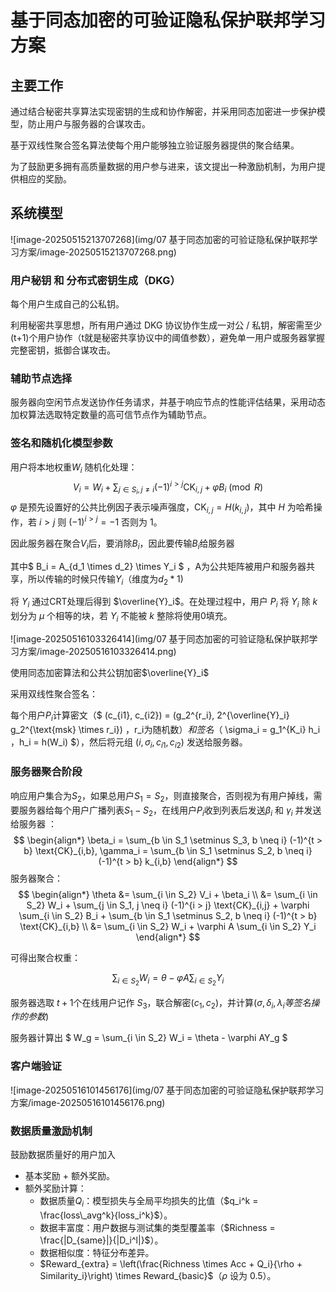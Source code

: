 # 基于同态加密的可验证隐私保护联邦学习方案

## 主要工作

通过结合秘密共享算法实现密钥的生成和协作解密，并采用同态加密进一步保护模型，防止用户与服务器的合谋攻击。

基于双线性聚合签名算法使每个用户能够独立验证服务器提供的聚合结果。

为了鼓励更多拥有高质量数据的用户参与进来，该文提出一种激励机制，为用户提供相应的奖励。



## 系统模型



![image-20250515213707268](img/07 基于同态加密的可验证隐私保护联邦学习方案/image-20250515213707268.png)



### 用户秘钥 和 分布式密钥生成（DKG）

每个用户生成自己的公私钥。

利用秘密共享思想，所有用户通过 DKG 协议协作生成一对公 / 私钥，解密需至少\(t+1\)个用户协作（t就是秘密共享协议中的阈值参数），避免单一用户或服务器掌握完整密钥，抵御合谋攻击。

### 辅助节点选择

服务器向空闲节点发送协作任务请求，并基于响应节点的性能评估结果，采用动态加权算法选取特定数量的高可信节点作为辅助节点。

### 签名和随机化模型参数

用户将本地权重$W_i$ 随机化处理：
$$
V_i = W_i + \sum_{j \in S_i, j \neq i} (-1)^{i > j} \text{CK}_{i,j} + \varphi B_i \pmod{R}
$$
$\varphi$ 是预先设置好的公共比例因子表示噪声强度，$\text{CK}_{i,j} = H(k_{i,j})$，其中 $H$ 为哈希操作，若 $i > j$ 则 $(-1)^{i > j} = -1$ 否则为 $1$。

因此服务器在聚合$V_i$后，要消除$B_i$，因此要传输$B_i$给服务器

其中$ B_i = A_{d_1 \times d_2} \times Y_i $ ，A为公共矩阵被用户和服务器共享，所以传输的时候只传输$Y_i$（维度为$d_2 * 1$)

将 $Y_i$ 通过CRT处理后得到 $\overline{Y}_i$。在处理过程中，用户 $P_i$ 将 $Y_i$ 除 $k$ 划分为 $\mu$ 个相等的块，若 $Y_i$ 不能被 $k$ 整除将使用0填充。 

![image-20250516103326414](img/07 基于同态加密的可验证隐私保护联邦学习方案/image-20250516103326414.png)

使用同态加密算法和公共公钥加密$\overline{Y}_i$

采用双线性聚合签名：

每个用户$P_i$计算密文（$ (c_{i1}, c_{i2}) = (g_2^{r_i}, 2^{\overline{Y}_i} g_2^{\text{msk} \times r_i}) $，$r_i为随机数$）和签名（$ \sigma_i = g_1^{K_i} h_i $，$h_i = h(W_i) $），然后将元组 $(i, \sigma_i, c_{i1}, c_{i2})$ 发送给服务器。

### 服务器聚合阶段

响应用户集合为$S_2$，如果总用户$S_1=S_2$，则直接聚合，否则视为有用户掉线，需要服务器给每个用户广播列表$S_1-S_2$，在线用户$P_i$收到列表后发送$\beta_i$ 和 $\gamma_i$ 并发送给服务器 ：
$$
\begin{align*}
\beta_i = \sum_{b \in S_1 \setminus S_3, b \neq i} (-1)^{t > b} \text{CK}_{i,b}, \gamma_i 
= \sum_{b \in S_1 \setminus S_2, b \neq i} (-1)^{t > b} k_{i,b}
\end{align*}
$$
服务器聚合：
$$
\begin{align*}
\theta &= \sum_{i \in S_2} V_i + \beta_i \\
&= \sum_{i \in S_2} W_i + \sum_{j \in S_1, j \neq i} (-1)^{i > j} \text{CK}_{i,j} + \varphi \sum_{i \in S_2} B_i + \sum_{b \in S_1 \setminus S_2, b \neq i} (-1)^{t > b} \text{CK}_{i,b} \\
&= \sum_{i \in S_2} W_i + \varphi A \sum_{i \in S_2} Y_i
\end{align*}
$$

可得出聚合权重：

$$
\sum_{i \in S_2} W_i = \theta - \varphi A \sum_{i \in S_2} Y_i
$$



服务器选取  $t+1$个在线用户记作 $S_3$，联合解密$(c_1,c_2)$，并计算$(\sigma, \delta_i, \lambda_i 等签名操作的参数)$

服务器计算出 $ W_g = \sum_{i \in S_2} W_i = \theta - \varphi AY_g $



### 客户端验证



![image-20250516101456176](img/07 基于同态加密的可验证隐私保护联邦学习方案/image-20250516101456176.png)






### 数据质量激励机制

鼓励数据质量好的用户加入

- 基本奖励 + 额外奖励。
- 额外奖励计算：
  - 数据质量$Q_i$：模型损失与全局平均损失的比值（$q_i^k = \frac{loss\_avg^k}{loss_i^k}$）。
  - 数据丰富度：用户数据与测试集的类型覆盖率（$Richness = \frac{|D_{same}|}{|D_i^l|}$）。
  - 数据相似度：特征分布差异。
  - $Reward_{extra} = \left(\frac{Richness \times Acc + Q_i}{\rho + Similarity_i}\right) \times Reward_{basic}$（$\rho$ 设为 0.5）。



